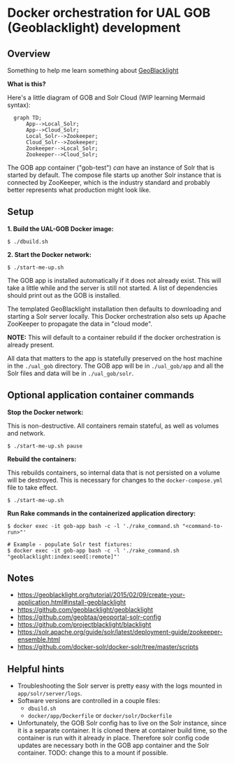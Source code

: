 # Docker orchestration for UAL GOB (Geoblacklight) development

## Overview

Something to help me learn something about [GeoBlacklight](https://geoblacklight.org/)

**What is this?**

Here's a little diagram of GOB and Solr Cloud (WIP learning Mermaid syntax):

```mermaid
  graph TD;
      App-->Local_Solr;
      App-->Cloud_Solr;
      Local_Solr-->Zookeeper;
      Cloud_Solr-->Zookeeper;
      Zookeeper-->Local_Solr;
      Zookeeper-->Cloud_Solr;
```

The GOB app container ("gob-test") _can_ have an instance of Solr that is started by default. The compose file starts up another Solr instance that is connected by ZooKeeper, which is the industry standard and probably better represents what production might look like.

## Setup

**1. Build the UAL-GOB Docker image:**

```shell
$ ./dbuild.sh
```

**2. Start the Docker network:**

```shell
$ ./start-me-up.sh
```

The GOB app is installed automatically if it does not already exist. This will take a little while and the server is still not started. A list of dependencies should print out as the GOB is installed.

The templated GeoBlacklight installation then defaults to downloading and starting a Solr server locally. This Docker orchestration also sets up Apache ZooKeeper to propagate the data in "cloud mode".

__NOTE:__ This will default to a container rebuild if the docker orchestration is already present.

All data that matters to the app is statefully preserved on the host machine in the `./ual_gob` directory. The GOB app will be in `./ual_gob/app` and all the Solr files and data will be in `./ual_gob/solr`.

## Optional application container commands

**Stop the Docker network:**

This is non-destructive. All containers remain stateful, as well as volumes and network.

```shell
$ ./start-me-up.sh pause
```

**Rebuild the containers:**

This rebuilds containers, so internal data that is not persisted on a volume will be destroyed. This is necessary for changes to the `docker-compose.yml` file to take effect.

```shell
$ ./start-me-up.sh
```

**Run Rake commands in the containerized application directory:**

```shell
$ docker exec -it gob-app bash -c -l './rake_command.sh "<command-to-run>"'

# Example - populate Solr test fixtures:
$ docker exec -it gob-app bash -c -l './rake_command.sh "geoblacklight:index:seed[:remote]"'
```

## Notes

* https://geoblacklight.org/tutorial/2015/02/09/create-your-application.html#install-geoblacklight
* https://github.com/geoblacklight/geoblacklight
* https://github.com/geobtaa/geoportal-solr-config
* https://github.com/projectblacklight/blacklight
* https://solr.apache.org/guide/solr/latest/deployment-guide/zookeeper-ensemble.html
* https://github.com/docker-solr/docker-solr/tree/master/scripts

## Helpful hints

* Troubleshooting the Solr server is pretty easy with the logs mounted in `app/solr/server/logs`.
* Software versions are controlled in a couple files:
  * `dbuild.sh`
  * `docker/app/Dockerfile` or `docker/solr/Dockerfile`
* Unfortunately, the GOB Solr config has to live on the Solr instance, since it is a separate container. It is cloned there at container build time, so the container is run with it already in place. Therefore solr config code updates are necessary both in the GOB app container and the Solr container. TODO: change this to a mount if possible.
